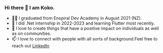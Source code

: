 ### Hi there 👋 I am Koko.
- 👩‍🎓 I graduated from Enspiral Dev Academy in August 2021 (NZ).
- 🌱 I did .Net internship in 2022-2023 and learning Flutter most recently.
- 💖 I love to create things that have a positive impact on individuals as well as on communities.
- 📫 I love to connect with people with all sorts of background.Feel free to reach out [LinkedIn](https://www.linkedin.com/in/koko-ono-826182218/)
<!-- **kokoaono/kokoaono** is a ✨ _special_ ✨ repository because its `README.md` (this file) appears on your GitHub profile. -->
